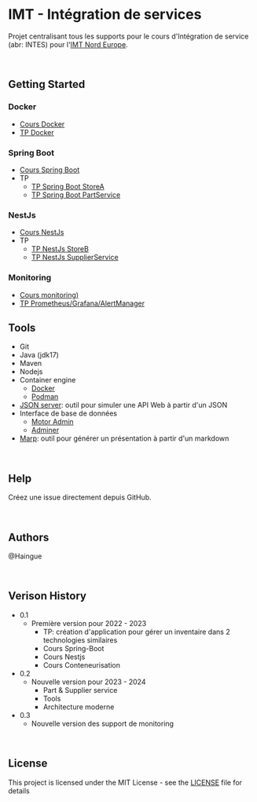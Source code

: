 # IMT - Intégration de services
Projet centralisant tous les supports pour le cours d'Intégration de service (abr: INTES) pour l'[IMT Nord Europe](https://imt-nord-europe.fr/).

<br>

## Getting Started
### Docker
- [Cours Docker](./docker/INTES%20Cours%20-%20Docker.md)
- [TP Docker](./docker/INTES%20TP%20-%20Docker.md)

### Spring Boot
- [Cours Spring Boot](./spring-boot/INTES%20Cours%20-%20Spring%20Boot.md)
- TP
    - [TP Spring Boot StoreA](./spring-boot/INTES%20TP%20-%20Spring%20Boot%20StoreA.md)
    - [TP Spring Boot PartService](./spring-boot/INTES%20TP%20-%20Spring%20Boot%20PartService.md)

### NestJs
- [Cours NestJs](./nestjs/INTES%20Cours%20-%20NestJS.md)
- TP
    - [TP NestJs StoreB](./nestjs/INTES%20TP%20-%20NestJS%20StoreB.md)
    - [TP NestJs SupplierService](./nestjs/INTES%20TP%20-%20NestJS%20SupplierService.md)

### Monitoring
- [Cours monitoring)](./monitoring/INTES%20Cours%20-%20Monitoring.md)
- [TP Prometheus/Grafana/AlertManager](./monitoring/INTES%20TP%20-%20Monitoring.md)

## Tools
- Git
- Java (jdk17)
- Maven
- Nodejs
- Container engine
    - [Docker](https://www.docker.com/)
    - [Podman](https://podman.io/)
- [JSON server](https://github.com/typicode/json-server): outil pour simuler une API Web à partir d'un JSON
- Interface de base de données
    - [Motor Admin](https://www.getmotoradmin.com/)
    - [Adminer](https://www.adminer.org/)
- [Marp](https://marp.app/): outil pour générer un présentation à partir d'un markdown

<br>

## Help
Créez une issue directement depuis GitHub.

<br>

## Authors
@Haingue

<br>

## Verison History
- 0.1
    - Première version pour 2022 - 2023
        - TP: création d'application pour gérer un inventaire dans 2 technologies similaires
        - Cours Spring-Boot
        - Cours Nestjs
        - Cours Conteneurisation
- 0.2
    - Nouvelle version pour 2023 - 2024
        - Part & Supplier service
        - Tools
        - Architecture moderne
- 0.3
    - Nouvelle version des support de monitoring

<br>

## License
This project is licensed under the MIT License - see the [LICENSE](./LICENSE) file for details

